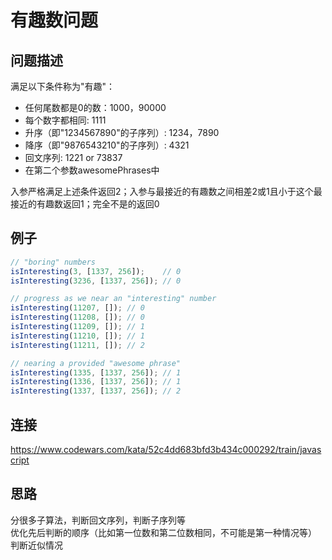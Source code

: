 # 有趣数问题

## 问题描述
满足以下条件称为"有趣"：
- 任何尾数都是0的数：1000，90000
- 每个数字都相同: 1111
- 升序（即"1234567890"的子序列）: 1234，7890
- 降序（即"9876543210"的子序列）: 4321
- 回文序列: 1221 or 73837
- 在第二个参数awesomePhrases中

入参严格满足上述条件返回2；入参与最接近的有趣数之间相差2或1且小于这个最接近的有趣数返回1；完全不是的返回0

## 例子
```js
// "boring" numbers
isInteresting(3, [1337, 256]);    // 0
isInteresting(3236, [1337, 256]); // 0

// progress as we near an "interesting" number
isInteresting(11207, []); // 0
isInteresting(11208, []); // 0
isInteresting(11209, []); // 1
isInteresting(11210, []); // 1
isInteresting(11211, []); // 2

// nearing a provided "awesome phrase"
isInteresting(1335, [1337, 256]); // 1
isInteresting(1336, [1337, 256]); // 1
isInteresting(1337, [1337, 256]); // 2
```

## 连接
https://www.codewars.com/kata/52c4dd683bfd3b434c000292/train/javascript

## 思路
分很多子算法，判断回文序列，判断子序列等  
优化先后判断的顺序（比如第一位数和第二位数相同，不可能是第一种情况等）  
判断近似情况